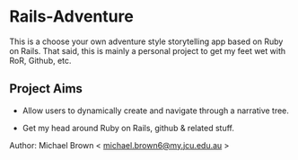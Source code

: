 # Rails-Adventure

This is a choose your own adventure style storytelling app based on Ruby on Rails.
That said, this is mainly a personal project to get my feet wet with RoR, Github, etc.

## Project Aims

* Allow users to dynamically create and navigate through a narrative tree.

* Get my head around Ruby on Rails, github & related stuff.

Author: Michael Brown < michael.brown6@my.jcu.edu.au >
